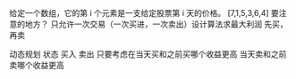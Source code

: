 给定一个数组，它的第 i 个元素是一支给定股票第 i 天的价格。
[7,1,5,3,6,4]
要注意的地方？
只允许一次交易（一次买进，一次卖出）设计算法求最大利润
先买，再卖 

动态规划
状态 买入 卖出
只要考虑在当天买和之前买哪个收益更高
当天卖和之前卖哪个收益更高